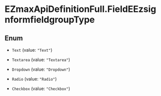 # EZmaxApiDefinitionFull.FieldEEzsignformfieldgroupType

## Enum


* `Text` (value: `"Text"`)

* `Textarea` (value: `"Textarea"`)

* `Dropdown` (value: `"Dropdown"`)

* `Radio` (value: `"Radio"`)

* `Checkbox` (value: `"Checkbox"`)


